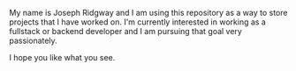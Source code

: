 My name is Joseph Ridgway and I am using this repository as a way to store projects that I have worked on.
I'm currently interested in working as a fullstack or backend developer and I am pursuing that goal very passionately.

I hope you like what you see.
